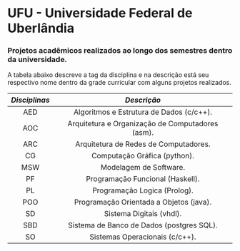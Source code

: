 # UFU - Universidade Federal de Uberlândia

### Projetos acadêmicos realizados ao longo dos semestres dentro da universidade.  
A tabela abaixo descreve a tag da disciplina e na descrição está seu respectivo nome dentro da grade curricular com alguns projetos realizados.

*Disciplinas* | *Descrição*
:---------:   | :----------:
AED           | Algoritmos e Estrutura de Dados (c/c++).
AOC           | Arquitetura e Organização de Computadores (asm).
ARC	      | Arquitetura de Redes de Computadores.
CG            | Computação Gráfica (python).
MSW           | Modelagem de Software.
PF            | Programação Funcional (Haskell).
PL            | Programação Logica (Prolog).
POO           | Programação Orientada a Objetos (java).
SD            | Sistema Digitais (vhdl).
SBD           | Sistema de Banco de Dados (postgres SQL).
SO            | Sistemas Operacionais (c/c++).
